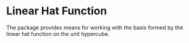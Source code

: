 # Linear Hat Function

The package provides means for working with the basis formed by the linear hat
function on the unit hypercube.
